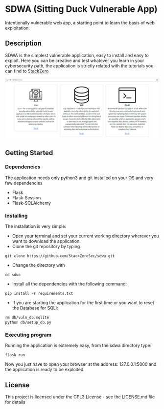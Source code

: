 # SDWA (Sitting Duck Vulnerable App)
Intentionally vulnerable web app, a starting point to learn the basis of web exploitation.

## Description

SDWA is the simplest vulnerable application, easy to install and easy to exploit.
Here you can be creative and test whatever you learn in your cybersecurity path, the application is strictly related
with the tutorials you can find to [StackZero](https://www.stackzero.net)

![SDWA Homepage](/images/sdwa.jpg)

## Getting Started

### Dependencies
The application needs only python3 and git installed on your OS and very few dependencies

* Flask
* Flask-Session
* Flask-SQLAlchemy

### Installing
The installation is very simple:
* Open your terminal and set your current working directory wherever you want to download the application.
* Clone the git repository by typing
```
git clone https://github.com/StackZeroSec/sdwa.git
```
* Change the directory with
```
cd sdwa
```
* Install all the dependencies with the following command:
```
pip install -r requirements.txt
```
* If you are starting the application for the first time or you want to reset the Database for SQLi:
```
rm db/vuln_db.sqlite
python db/setup_db.py
```

### Executing program
Running the application is extremely easy, from the sdwa directory type:
```
flask run
```
Now you just have to open your browser at the address: 127.0.0.1:5000 and the application is ready to be exploited


## License

This project is licensed under the GPL3 License - see the LICENSE.md file for details


